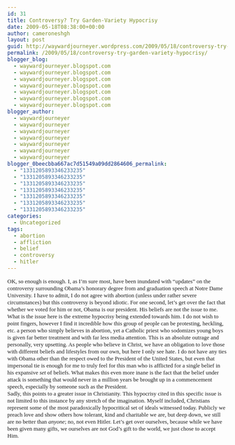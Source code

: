 ```yaml
---
id: 31
title: Controversy? Try Garden-Variety Hypocrisy
date: 2009-05-18T08:38:00+00:00
author: cameroneshgh
layout: post
guid: http://waywardjourneyer.wordpress.com/2009/05/18/controversy-try-garden-variety-hypocrisy
permalink: /2009/05/18/controversy-try-garden-variety-hypocrisy/
blogger_blog:
  - waywardjourneyer.blogspot.com
  - waywardjourneyer.blogspot.com
  - waywardjourneyer.blogspot.com
  - waywardjourneyer.blogspot.com
  - waywardjourneyer.blogspot.com
  - waywardjourneyer.blogspot.com
  - waywardjourneyer.blogspot.com
blogger_author:
  - waywardjourneyer
  - waywardjourneyer
  - waywardjourneyer
  - waywardjourneyer
  - waywardjourneyer
  - waywardjourneyer
  - waywardjourneyer
blogger_0beecbba667ac7d51549a09dd2864606_permalink:
  - "1331205893346233235"
  - "1331205893346233235"
  - "1331205893346233235"
  - "1331205893346233235"
  - "1331205893346233235"
  - "1331205893346233235"
  - "1331205893346233235"
categories:
  - Uncategorized
tags:
  - abortion
  - affliction
  - belief
  - controversy
  - hitler
---
```

<div style="font-family:&quot;">
  <!--  /* Font Definitions */  @font-face  {font-family:"Cambria Math";  panose-1:0 0 0 0 0 0 0 0 0 0;  mso-font-charset:1;  mso-generic-font-family:roman;  mso-font-format:other;  mso-font-pitch:variable;  mso-font-signature:0 0 0 0 0 0;} @font-face  {font-family:Calibri;  panose-1:2 15 5 2 2 2 4 3 2 4;  mso-font-charset:0;  mso-generic-font-family:swiss;  mso-font-pitch:variable;  mso-font-signature:-1610611985 1073750139 0 0 159 0;}  /* Style Definitions */  p.MsoNormal, li.MsoNormal, div.MsoNormal  {mso-style-unhide:no;  mso-style-qformat:yes;  mso-style-parent:"";  margin-top:0in;  margin-right:0in;  margin-bottom:10.0pt;  margin-left:0in;  line-height:115%;  mso-pagination:widow-orphan;  font-size:11.0pt;  font-family:"Calibri","sans-serif";  mso-ascii-font-family:Calibri;  mso-ascii-theme-font:minor-latin;  mso-fareast-font-family:Calibri;  mso-fareast-theme-font:minor-latin;  mso-hansi-font-family:Calibri;  mso-hansi-theme-font:minor-latin;  mso-bidi-font-family:"Times New Roman";  mso-bidi-theme-font:minor-bidi;} .MsoChpDefault  {mso-style-type:export-only;  mso-default-props:yes;  mso-ascii-font-family:Calibri;  mso-ascii-theme-font:minor-latin;  mso-fareast-font-family:Calibri;  mso-fareast-theme-font:minor-latin;  mso-hansi-font-family:Calibri;  mso-hansi-theme-font:minor-latin;  mso-bidi-font-family:"Times New Roman";  mso-bidi-theme-font:minor-bidi;} .MsoPapDefault  {mso-style-type:export-only;  margin-bottom:10.0pt;  line-height:115%;} @page Section1  {size:8.5in 11.0in;  margin:1.0in 1.0in 1.0in 1.0in;  mso-header-margin:.5in;  mso-footer-margin:.5in;  mso-paper-source:0;} div.Section1  {page:Section1;} -->
</div>

<div class="MsoNormal" style="font-family:&quot;">
  <span style="font-size:small;">OK, so enough is enough. I, as I’m sure most, have been inundated with “updates” on the controversy surrounding Obama’s honorary degree from and graduation speech at Notre Dame University. I have to admit, I do not agree with abortion (unless under rather severe circumstances) but this controversy is beyond idiotic. For one second, let’s get over the fact that whether we voted for him or not, Obama is our president. His beliefs are not the issue to me. What is the issue here is the extreme hypocrisy being extended towards him. I do not wish to point fingers, however I find it incredible how this group of people can be protesting, heckling, etc. a person who simply believes in abortion, yet a Catholic priest who sodomizes young boys is given far better treatment and with far less media attention. This is an absolute outrage and personally, very upsetting. As people who believe in Christ, we have an obligation to love those with different beliefs and lifestyles from our own, but here I only see hate. I do not have any ties with Obama other than the respect owed to the President of the United States, but even that impersonal tie is enough for me to truly feel for this man who is afflicted for a single belief in his expansive <em>set</em> of beliefs. What makes this even more inane is the fact that the belief under attack is something that would never in a million years be brought up in a commencement speech, especially by someone such as the President.</span>
</div>

<div class="MsoNormal" style="font-family:&quot;">
  <span style="font-size:small;">Sadly, this points to a greater issue in Christianity. This hypocrisy cited in this specific issue is not limited to this instance by any stretch of the imagination. Myself included, Christians represent some of the most paradoxically hypocritical set of ideals witnessed today. Publicly we preach love and show others how tolerant, kind and charitable we are, but deep down, we still are no better than <em>anyone</em>; no, not even Hitler. Let’s get over ourselves, because while we have been given many gifts, we ourselves are not God’s gift to the world, we just chose to accept Him.</span>
</div>